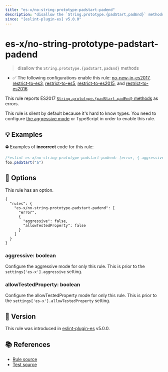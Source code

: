 ```yaml
---
title: "es-x/no-string-prototype-padstart-padend"
description: "disallow the `String.prototype.{padStart,padEnd}` methods"
since: "[eslint-plugin-es] v5.0.0"
---
```


# es-x/no-string-prototype-padstart-padend
> disallow the `String.prototype.{padStart,padEnd}` methods

- ✅ The following configurations enable this rule: [no-new-in-es2017], [restrict-to-es3], [restrict-to-es5], [restrict-to-es2015], and [restrict-to-es2016]

This rule reports ES2017 [`String.prototype.{padStart,padEnd}` methods](https://github.com/tc39/proposal-string-pad-start-end) as errors.

This rule is silent by default because it's hard to know types. You need to configure [the aggressive mode](../#the-aggressive-mode) or TypeScript in order to enable this rule.

## 💡 Examples

⛔ Examples of **incorrect** code for this rule:

<eslint-playground type="bad">

```js
/*eslint es-x/no-string-prototype-padstart-padend: [error, { aggressive: true }] */
foo.padStart("a")
```

</eslint-playground>

## 🔧 Options

This rule has an option.

```jsonc
{
  "rules": {
    "es-x/no-string-prototype-padstart-padend": [
      "error",
      {
        "aggressive": false,
        "allowTestedProperty": false
      }
    ]
  }
}
```

### aggressive: boolean

Configure the aggressive mode for only this rule.
This is prior to the `settings['es-x'].aggressive` setting.

### allowTestedProperty: boolean

Configure the allowTestedProperty mode for only this rule.
This is prior to the `settings['es-x'].allowTestedProperty` setting.

## 🚀 Version

This rule was introduced in [eslint-plugin-es] v5.0.0.

[eslint-plugin-es]: https://github.com/mysticatea/eslint-plugin-es

## 📚 References

- [Rule source](https://github.com/eslint-community/eslint-plugin-es-x/blob/master/lib/rules/no-string-prototype-padstart-padend.js)
- [Test source](https://github.com/eslint-community/eslint-plugin-es-x/blob/master/tests/lib/rules/no-string-prototype-padstart-padend.js)

[no-new-in-es2017]: ../configs/index.md#no-new-in-es2017
[restrict-to-es3]: ../configs/index.md#restrict-to-es3
[restrict-to-es5]: ../configs/index.md#restrict-to-es5
[restrict-to-es2015]: ../configs/index.md#restrict-to-es2015
[restrict-to-es2016]: ../configs/index.md#restrict-to-es2016
